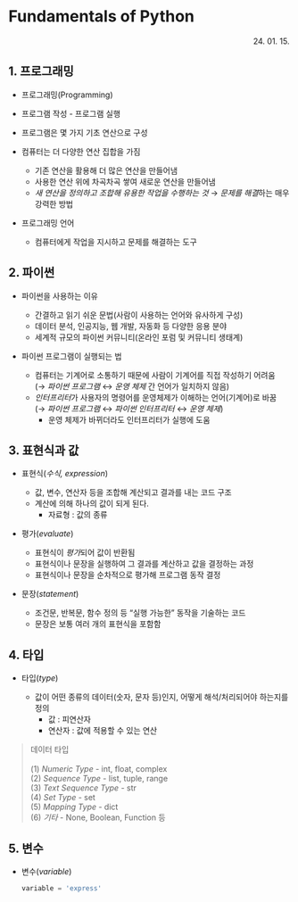 # Fundamentals of Python

<div style="text-align: right"> 24. 01. 15. </div>

## 1. 프로그래밍
  * 프로그래밍(Programming)  
  
  * 프로그램 작성 - 프로그램 실행  
  
  * 프로그램은 몇 가지 기초 연산으로 구성  
  
  * 컴퓨터는 더 다양한 연산 집합을 가짐  
  
    * 기존 연산을 활용해 더 많은 연산을 만들어냄
    * 사용한 연산 위에 차곡차곡 쌓여 새로운 연산을 만들어냄
    * *새 연산을 정의하고 조합해 유용한 작업을 수행하는 것* → *문제를 해결*하는 매우 강력한 방법
  * 프로그래밍 언어
    * 컴퓨터에게 작업을 지시하고 문제를 해결하는 도구  

## 2. 파이썬
  * 파이썬을 사용하는 이유  

    * 간결하고 읽기 쉬운 문법(사람이 사용하는 언어와 유사하게 구성)
    * 데이터 분석, 인공지능, 웹 개발, 자동화 등 다양한 응용 분야
    * 세계적 규모의 파이썬 커뮤니티(온라인 포럼 및 커뮤니티 생태계)

  * 파이썬 프로그램이 실행되는 법  

    * 컴퓨터는 기계어로 소통하기 때문에 사람이 기계어를 직접 작성하기 어려움  
    (→ *파이썬 프로그램* ↔ *운영 체제* 간 언어가 일치하지 않음)  
    * *인터프리터*가 사용자의 명령어를 운영체제가 이해하는 언어(기계어)로 바꿈  
    (→ *파이썬 프로그램* ↔ *파이썬 인터프리터* ↔ *운영 체제*)
      * 운영 체제가 바뀌더라도 인터프리터가 실행에 도움

## 3. 표현식과 값
  * 표현식(*수식, expression*)  
  
    * 값, 변수, 연산자 등을 조합해 계산되고 결과를 내는 코드 구조  
    * 계산에 의해 하나의 값이 되게 된다.
      * 자료형 : 값의 종류

  * 평가(*evaluate*)  

    * 표현식이 *평가*되어 값이 반환됨  
    * 표현식이나 문장을 실행하여 그 결과를 계산하고 값을 결정하는 과정  
    * 표현식이나 문장을 순차적으로 평가해 프로그램 동작 결정  

  * 문장(*statement*)

    * 조건문, 반복문, 함수 정의 등 “실행 가능한” 동작을 기술하는 코드
    * 문장은 보통 여러 개의 표현식을 포함함

## 4. 타입
  * 타입(*type*)

    * 값이 어떤 종류의 데이터(숫자, 문자 등)인지, 어떻게 해석/처리되어야 하는지를 정의  
      * 값 : 피연산자  
      * 연산자 : 값에 적용할 수 있는 연산
  >    데이터 타입<br><br>
      (1) *Numeric Type* - int, float, complex<br>
      (2) *Sequence Type* - list, tuple, range<br>
      (3) *Text Sequence Type* - str<br>
      (4) *Set Type* - set<br>
      (5) *Mapping Type* - dict<br>
      (6) *기타* - None, Boolean, Function 등<br>

## 5. 변수
  * 변수(*variable*)


      ```python
      variable = 'express'
      ```